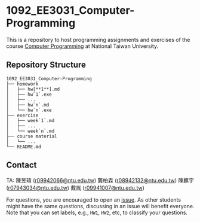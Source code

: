 # 1092_EE3031_Computer-Programming

This is a repository to host programming assignments and exercises of the course [Computer Programming](https://cool.ntu.edu.tw/courses/4605/modules) at National Taiwan University.

## Repository Structure
```
1092_EE3031_Computer-Programming
├── homework
│   ├── hw[**1**].md
│   ├── hw`1`.exe
│   ├── ...
│   ├── hw`n`.md
│   └── hw`n`.exe
├── exercise
│   ├── week`1`.md
│   ├── ...
│   └── week`n`.md
├── course material
│   └── ...
└── README.md

``` 

## Contact
TA: 
陳昱瑋 (r09942066@ntu.edu.tw)
龔柏森 (r08942132@ntu.edu.tw)
陳麒宇 (r07943034@ntu.edu.tw)
戴胤 (r09941007@ntu.edu.tw)

For questions, you are encouraged to open an [issue](https://github.com/fordevoted/1092_EE3031_Computer-Programming/issues).
As other students might have the same questions, discussing in an issue will benefit everyone.
Note that you can set labels, e.g., `HW1`, `HW2`, etc, to classify your questions.
